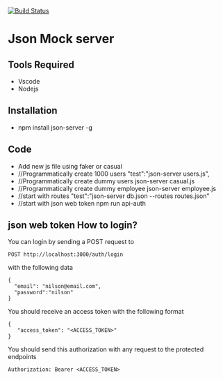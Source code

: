 [![Build Status](https://travis-ci.org/Develop-X/Json-MockServer.svg?branch=master)](https://travis-ci.org/Develop-X/Json-MockServer)

# Json Mock server

## Tools Required

- Vscode
- Nodejs

## Installation

- npm install json-server -g

## Code

- Add new js file using faker or casual
- //Programmatically create 1000 users
  "test":"json-server users.js",
- //Programmatically create dummy users
  json-server casual.js
- //Programmatically create dummy employee
  json-server employee.js
- //start with routes
  "test":"json-server db.json --routes routes.json"
- //start with json web token
  npm run api-auth

## json web token How to login?

You can login by sending a POST request to

```
POST http://localhost:3000/auth/login
```

with the following data

```
{
  "email": "nilson@email.com",
  "password":"nilson"
}
```

You should receive an access token with the following format

```
{
   "access_token": "<ACCESS_TOKEN>"
}
```

You should send this authorization with any request to the protected endpoints

```
Authorization: Bearer <ACCESS_TOKEN>
```
